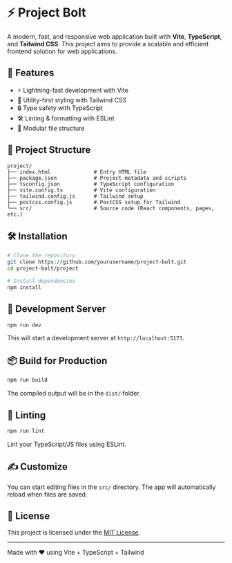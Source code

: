 
# ⚡ Project Bolt

A modern, fast, and responsive web application built with **Vite**, **TypeScript**, and **Tailwind CSS**. This project aims to provide a scalable and efficient frontend solution for web applications.

## 🚀 Features

- ⚡ Lightning-fast development with Vite
- 💅 Utility-first styling with Tailwind CSS
- 🔒 Type safety with TypeScript
- 🛠️ Linting & formatting with ESLint
- 📁 Modular file structure

## 📁 Project Structure

```
project/
├── index.html              # Entry HTML file
├── package.json            # Project metadata and scripts
├── tsconfig.json           # TypeScript configuration
├── vite.config.ts          # Vite configuration
├── tailwind.config.js      # Tailwind setup
├── postcss.config.js       # PostCSS setup for Tailwind
└── src/                    # Source code (React components, pages, etc.)
```

## 🛠️ Installation

```bash
# Clone the repository
git clone https://github.com/yourusername/project-bolt.git
cd project-bolt/project

# Install dependencies
npm install
```

## 🧪 Development Server

```bash
npm run dev
```

This will start a development server at `http://localhost:5173`.

## 📦 Build for Production

```bash
npm run build
```

The compiled output will be in the `dist/` folder.

## 🧹 Linting

```bash
npm run lint
```

Lint your TypeScript/JS files using ESLint.

## ✍️ Customize

You can start editing files in the `src/` directory. The app will automatically reload when files are saved.

## 📄 License

This project is licensed under the [MIT License](LICENSE).

---

Made with ❤️ using Vite + TypeScript + Tailwind
